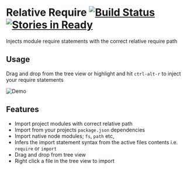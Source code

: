 # Relative Require [![Build Status](https://travis-ci.org/stuwilliams47/relative-require.svg?branch=master)](https://travis-ci.org/stuwilliams47/relative-require) [![Stories in Ready](https://badge.waffle.io/stuwilliams47/relative-require.png?label=ready&title=Ready)](https://waffle.io/stuwilliams47/relative-require)

Injects module require statements with the correct relative require path

## Usage

Drag and drop from the tree view or highlight and hit `ctrl-alt-r` to inject your require statements

![Demo](https://s13.postimg.org/4cvmzt2jb/editor_require.gif)

## Features

* Import project modules with correct relative path
* Import from your projects `package.json` dependencies
* Import native node modules; `fs`, `path` etc,
* Infers the import statement syntax from the active files contents i.e. `require` or `import`
* Drag and drop from tree view
* Right click a file in the tree view to import
